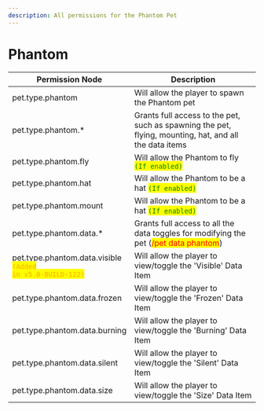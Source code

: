 ```yaml
---
description: All permissions for the Phantom Pet
---
```



# Phantom
| Permission Node | Description |
| - | - |
| pet.type.phantom | Will allow the player to spawn the Phantom pet |
| pet.type.phantom.* | Grants full access to the pet, such as spawning the pet, flying, mounting, hat, and all the data items |
| pet.type.phantom.fly | Will allow the Phantom to fly <mark style="color:green;">`(If enabled)`</mark> |
| pet.type.phantom.hat | Will allow the Phantom to be a hat <mark style="color:green;">`(If enabled)`</mark> |
| pet.type.phantom.mount | Will allow the Phantom to be a hat <mark style="color:green;">`(If enabled)`</mark> |
| pet.type.phantom.data.* | Grants full access to all the data toggles for modifying the pet (<mark style="color:red;">/pet data phantom</mark>) |
| pet.type.phantom.data.visible<br><mark style="color:orange;"><code>(Added in v5.0-BUILD-122)</code></mark> | Will allow the player to view/toggle the 'Visible' Data Item |
| pet.type.phantom.data.frozen | Will allow the player to view/toggle the 'Frozen' Data Item |
| pet.type.phantom.data.burning | Will allow the player to view/toggle the 'Burning' Data Item |
| pet.type.phantom.data.silent | Will allow the player to view/toggle the 'Silent' Data Item |
| pet.type.phantom.data.size | Will allow the player to view/toggle the 'Size' Data Item |

